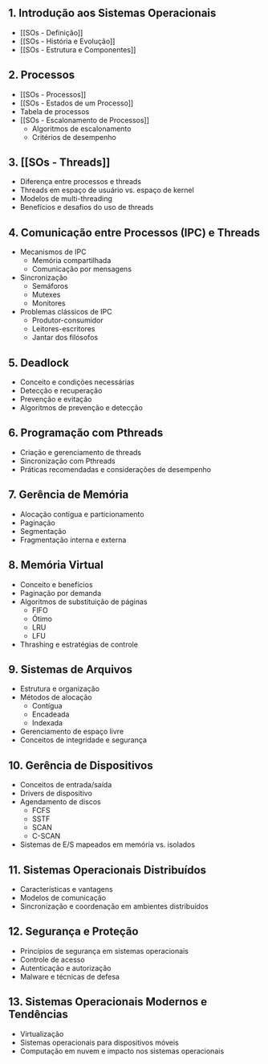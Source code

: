 ## 1. **Introdução aos Sistemas Operacionais**

   - [[SOs - Definição]]
   - [[SOs - História e Evolução]]
   - [[SOs - Estrutura e Componentes]]

## 2. Processos

   - [[SOs - Processos]]
   - [[SOs - Estados de um Processo]]
   - Tabela de processos
   - [[SOs - Escalonamento de Processos]]
     - Algoritmos de escalonamento
     - Critérios de desempenho

## 3. [[SOs -  Threads]]

   - Diferença entre processos e threads
   - Threads em espaço de usuário vs. espaço de kernel
   - Modelos de multi-threading
   - Benefícios e desafios do uso de threads

## 4. **Comunicação entre Processos (IPC) e Threads**

   - Mecanismos de IPC
     - Memória compartilhada
     - Comunicação por mensagens
   - Sincronização
     - Semáforos
     - Mutexes
     - Monitores
   - Problemas clássicos de IPC
     - Produtor-consumidor
     - Leitores-escritores
     - Jantar dos filósofos

## 5. **Deadlock**

   - Conceito e condições necessárias
   - Detecção e recuperação
   - Prevenção e evitação
   - Algoritmos de prevenção e detecção

## 6. **Programação com Pthreads**

   - Criação e gerenciamento de threads
   - Sincronização com Pthreads
   - Práticas recomendadas e considerações de desempenho

## 7. **Gerência de Memória**

   - Alocação contígua e particionamento
   - Paginação
   - Segmentação
   - Fragmentação interna e externa

## 8. **Memória Virtual**

   - Conceito e benefícios
   - Paginação por demanda
   - Algoritmos de substituição de páginas
     - FIFO
     - Ótimo
     - LRU
     - LFU
   - Thrashing e estratégias de controle

## 9. **Sistemas de Arquivos**

   - Estrutura e organização
   - Métodos de alocação
     - Contígua
     - Encadeada
     - Indexada
   - Gerenciamento de espaço livre
   - Conceitos de integridade e segurança

## 10. **Gerência de Dispositivos**

   - Conceitos de entrada/saída
   - Drivers de dispositivo
   - Agendamento de discos
     - FCFS
     - SSTF
     - SCAN
     - C-SCAN
   - Sistemas de E/S mapeados em memória vs. isolados

## 11. **Sistemas Operacionais Distribuídos**

   - Características e vantagens
   - Modelos de comunicação
   - Sincronização e coordenação em ambientes distribuídos

## 12. **Segurança e Proteção**

   - Princípios de segurança em sistemas operacionais
   - Controle de acesso
   - Autenticação e autorização
   - Malware e técnicas de defesa

## 13. **Sistemas Operacionais Modernos e Tendências**

   - Virtualização
   - Sistemas operacionais para dispositivos móveis
   - Computação em nuvem e impacto nos sistemas operacionais
